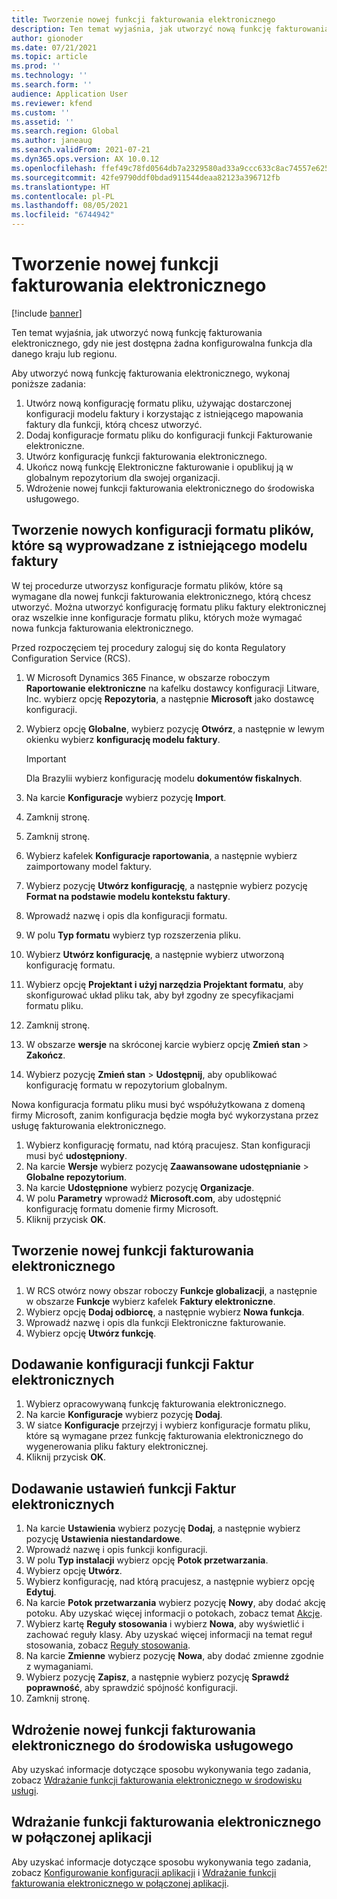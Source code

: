 ```yaml
---
title: Tworzenie nowej funkcji fakturowania elektronicznego
description: Ten temat wyjaśnia, jak utworzyć nową funkcję fakturowania elektronicznego, gdy nie jest dostępna żadna konfigurowalna funkcja dla danego kraju lub regionu.
author: gionoder
ms.date: 07/21/2021
ms.topic: article
ms.prod: ''
ms.technology: ''
ms.search.form: ''
audience: Application User
ms.reviewer: kfend
ms.custom: ''
ms.assetid: ''
ms.search.region: Global
ms.author: janeaug
ms.search.validFrom: 2021-07-21
ms.dyn365.ops.version: AX 10.0.12
ms.openlocfilehash: ffef49c78fd0564db7a2329580ad33a9ccc633c8ac74557e625d1cfb29931576
ms.sourcegitcommit: 42fe9790ddf0bdad911544deaa82123a396712fb
ms.translationtype: HT
ms.contentlocale: pl-PL
ms.lasthandoff: 08/05/2021
ms.locfileid: "6744942"
---
```

# <a name="create-a-new-electronic-invoicing-feature"></a>Tworzenie nowej funkcji fakturowania elektronicznego

[!include [banner](../includes/banner.md)]

Ten temat wyjaśnia, jak utworzyć nową funkcję fakturowania elektronicznego, gdy nie jest dostępna żadna konfigurowalna funkcja dla danego kraju lub regionu.

Aby utworzyć nową funkcję fakturowania elektronicznego, wykonaj poniższe zadania:

1. Utwórz nową konfigurację formatu pliku, używając dostarczonej konfiguracji modelu faktury i korzystając z istniejącego mapowania faktury dla funkcji, którą chcesz utworzyć.
2. Dodaj konfiguracje formatu pliku do konfiguracji funkcji Fakturowanie elektroniczne.
3. Utwórz konfigurację funkcji fakturowania elektronicznego.
4. Ukończ nową funkcję Elektroniczne fakturowanie i opublikuj ją w globalnym repozytorium dla swojej organizacji.
5. Wdrożenie nowej funkcji fakturowania elektronicznego do środowiska usługowego.

## <a name="create-new-file-format-configurations-that-are-derived-from-the-existing-invoice-model"></a>Tworzenie nowych konfiguracji formatu plików, które są wyprowadzane z istniejącego modelu faktury

W tej procedurze utworzysz konfiguracje formatu plików, które są wymagane dla nowej funkcji fakturowania elektronicznego, którą chcesz utworzyć. Można utworzyć konfigurację formatu pliku faktury elektronicznej oraz wszelkie inne konfiguracje formatu pliku, których może wymagać nowa funkcja fakturowania elektronicznego.

Przed rozpoczęciem tej procedury zaloguj się do konta Regulatory Configuration Service (RCS).

1. W Microsoft Dynamics 365 Finance, w obszarze roboczym **Raportowanie elektroniczne** na kafelku dostawcy konfiguracji Litware, Inc. wybierz opcję **Repozytoria**, a następnie **Microsoft** jako dostawcę konfiguracji.
2. Wybierz opcję **Globalne**, wybierz pozycję **Otwórz**, a następnie w lewym okienku wybierz **konfigurację modelu faktury**.

    > [!IMPORTANT]
    > Dla Brazylii wybierz konfigurację modelu **dokumentów fiskalnych**.

3. Na karcie **Konfiguracje** wybierz pozycję **Import**.
4. Zamknij stronę.
5. Zamknij stronę.
6. Wybierz kafelek **Konfiguracje raportowania**, a następnie wybierz zaimportowany model faktury.
7. Wybierz pozycję **Utwórz konfigurację**, a następnie wybierz pozycję **Format na podstawie modelu kontekstu faktury**.
8. Wprowadź nazwę i opis dla konfiguracji formatu.
9. W polu **Typ formatu** wybierz typ rozszerzenia pliku.
10. Wybierz **Utwórz konfigurację**, a następnie wybierz utworzoną konfigurację formatu.
11. Wybierz opcję **Projektant i użyj narzędzia Projektant formatu**, aby skonfigurować układ pliku tak, aby był zgodny ze specyfikacjami formatu pliku.
12. Zamknij stronę.
13. W obszarze **wersje** na skróconej karcie wybierz opcję **Zmień stan** \> **Zakończ**.
14. Wybierz pozycję **Zmień stan** \> **Udostępnij**, aby opublikować konfigurację formatu w repozytorium globalnym.

Nowa konfiguracja formatu pliku musi być współużytkowana z domeną firmy Microsoft, zanim konfiguracja będzie mogła być wykorzystana przez usługę fakturowania elektronicznego.

1. Wybierz konfigurację formatu, nad którą pracujesz. Stan konfiguracji musi być **udostępniony**.
2. Na karcie **Wersje** wybierz pozycję **Zaawansowane udostępnianie** \> **Globalne repozytorium**.
3. Na karcie **Udostępnione** wybierz pozycję **Organizacje**.
4. W polu **Parametry** wprowadź **Microsoft.com**, aby udostępnić konfigurację formatu domenie firmy Microsoft.
5. Kliknij przycisk **OK**.

## <a name="create-the-new-electronic-invoicing-feature"></a>Tworzenie nowej funkcji fakturowania elektronicznego

1. W RCS otwórz nowy obszar roboczy **Funkcje globalizacji**, a następnie w obszarze **Funkcje** wybierz kafelek **Faktury elektroniczne**.
2. Wybierz opcję **Dodaj odbiorcę**, a następnie wybierz **Nowa funkcja**.
3. Wprowadź nazwę i opis dla funkcji Elektroniczne fakturowanie.
4. Wybierz opcję **Utwórz funkcję**.

## <a name="add-electronic-invoicing-feature-configurations"></a>Dodawanie konfiguracji funkcji Faktur elektronicznych

1. Wybierz opracowywaną funkcję fakturowania elektronicznego.
2. Na karcie **Konfiguracje** wybierz pozycję **Dodaj**.
3. W siatce **Konfiguracje** przejrzyj i wybierz konfiguracje formatu pliku, które są wymagane przez funkcję fakturowania elektronicznego do wygenerowania pliku faktury elektronicznej.
4. Kliknij przycisk **OK**.

## <a name="add-electronic-invoicing-feature-setups"></a>Dodawanie ustawień funkcji Faktur elektronicznych

1. Na karcie **Ustawienia** wybierz pozycję **Dodaj**, a następnie wybierz pozycję **Ustawienia niestandardowe**.
2. Wprowadź nazwę i opis funkcji konfiguracji.
3. W polu **Typ instalacji** wybierz opcję **Potok przetwarzania**.
4. Wybierz opcję **Utwórz**.
5. Wybierz konfigurację, nad którą pracujesz, a następnie wybierz opcję **Edytuj**.
6. Na karcie **Potok przetwarzania** wybierz pozycję **Nowy**, aby dodać akcję potoku. Aby uzyskać więcej informacji o potokach, zobacz temat [Akcje](e-invoicing-configuration-rcs.md#actions).
7. Wybierz kartę **Reguły stosowania** i wybierz **Nowa**, aby wyświetlić i zachować reguły klasy. Aby uzyskać więcej informacji na temat reguł stosowania, zobacz [Reguły stosowania](e-invoicing-configuration-rcs.md#applicability-rules).
8. Na karcie **Zmienne** wybierz pozycję **Nowa**, aby dodać zmienne zgodnie z wymaganiami.
9. Wybierz pozycję **Zapisz**, a następnie wybierz pozycję **Sprawdź poprawność**, aby sprawdzić spójność konfiguracji.
10. Zamknij stronę.

## <a name="deploy-the-electronic-invoicing-feature-to-the-service-environment"></a>Wdrożenie nowej funkcji fakturowania elektronicznego do środowiska usługowego

Aby uzyskać informacje dotyczące sposobu wykonywania tego zadania, zobacz [Wdrażanie funkcji fakturowania elektronicznego w środowisku usługi](e-invoicing-get-started.md#deploy-the-electronic-invoicing-feature-to-service-environment).

## <a name="deploy-the-electronic-invoicing-feature-to-a-connected-application"></a>Wdrażanie funkcji fakturowania elektronicznego w połączonej aplikacji

Aby uzyskać informacje dotyczące sposobu wykonywania tego zadania, zobacz [Konfigurowanie konfiguracji aplikacji](e-invoicing-get-started.md#configure-the-application-setup) i [Wdrażanie funkcji fakturowania elektronicznego w połączonej aplikacji](e-invoicing-get-started.md#deploy-the-electronic-invoicing-feature-to-connected-application).
